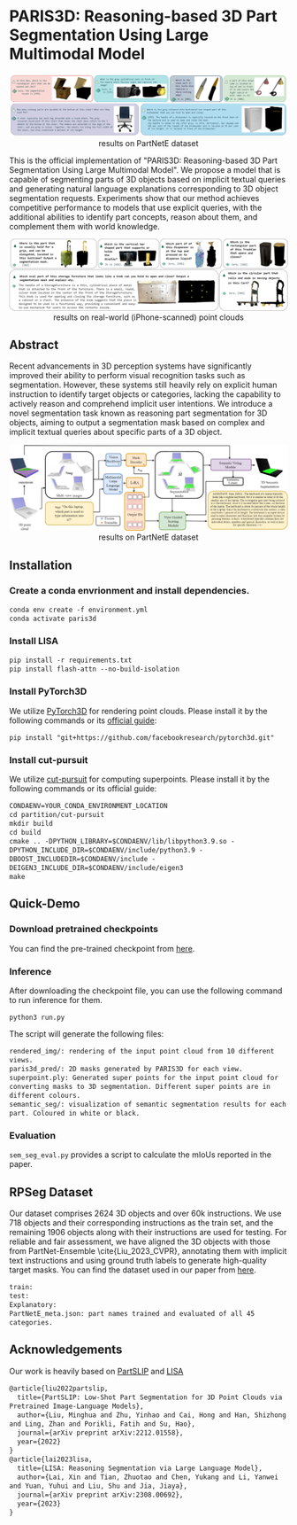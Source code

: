 # PARIS3D: Reasoning-based 3D Part Segmentation Using Large Multimodal Model
<p align="center">
<img src="fig/redintro.png" alt="teaser">
results on PartNetE dataset
</p>
This is the official implementation of "PARIS3D: Reasoning-based 3D Part Segmentation Using Large Multimodal Model".
We propose a model that is capable of segmenting parts of 3D objects based on implicit textual queries and generating natural language explanations corresponding to 3D object segmentation requests. Experiments show that our method achieves competitive performance to models that use explicit queries, with the additional abilities to identify part concepts, reason about them, and complement them with world knowledge.
<p align="center">
<img src="fig/realpc.drawio.png" alt="real_pc">
results on real-world (iPhone-scanned) point clouds
</p>

## Abstract 
Recent advancements in 3D perception systems have significantly improved their ability to perform visual recognition tasks such as segmentation. However, these systems still heavily rely on explicit human instruction to identify target objects or categories, lacking the capability to actively reason and comprehend implicit user intentions. We introduce a novel segmentation task known as reasoning part segmentation for 3D objects, aiming to output a segmentation mask based on complex and implicit textual queries about specific parts of a 3D object.
<p align="center">
<img src="fig/architecturefin.png" alt="teaser">
results on PartNetE dataset
</p>

## Installation

### Create a conda envrionment and install dependencies.
```
conda env create -f environment.yml
conda activate paris3d
```
### Install LISA
```
pip install -r requirements.txt
pip install flash-attn --no-build-isolation
```
### Install PyTorch3D

We utilize [PyTorch3D](https://github.com/facebookresearch/pytorch3d) for rendering point clouds. Please install it by the following commands or its [official guide](https://github.com/facebookresearch/pytorch3d/blob/main/INSTALL.md):
```
pip install "git+https://github.com/facebookresearch/pytorch3d.git" 
```
### Install cut-pursuit
We utilize [cut-pursuit](https://github.com/loicland/superpoint_graph) for computing superpoints. Please install it by the following commands or its official guide:
```
CONDAENV=YOUR_CONDA_ENVIRONMENT_LOCATION
cd partition/cut-pursuit
mkdir build
cd build
cmake .. -DPYTHON_LIBRARY=$CONDAENV/lib/libpython3.9.so -DPYTHON_INCLUDE_DIR=$CONDAENV/include/python3.9 -DBOOST_INCLUDEDIR=$CONDAENV/include -DEIGEN3_INCLUDE_DIR=$CONDAENV/include/eigen3
make
```

## Quick-Demo
### Download pretrained checkpoints
You can find the pre-trained checkpoint from [here](https://huggingface.co/Amrinkar/PARIS3D).

### Inference
After downloading the checkpoint file, you can use the following command to run inference for them.
```
python3 run.py
```
The script will generate the following files:
```
rendered_img/: rendering of the input point cloud from 10 different views.
paris3d_pred/: 2D masks generated by PARIS3D for each view.
superpoint.ply: Generated super points for the input point cloud for converting masks to 3D segmentation. Different super points are in different colours.
semantic_seg/: visualization of semantic segmentation results for each part. Coloured in white or black.
```
### Evaluation
`sem_seg_eval.py` provides a script to calculate the mIoUs reported in the paper. 

## RPSeg Dataset
Our dataset comprises 2624 3D objects and over 60k instructions. We use 718 objects and their corresponding instructions as the train set, and the remaining 1906 objects along with their instructions are used for testing. For reliable and fair assessment, we have aligned the 3D objects with those from PartNet-Ensemble \cite{Liu_2023_CVPR}, annotating them with implicit text instructions and using ground truth labels to generate high-quality target masks.
You can find the dataset used in our paper from [here](https://huggingface.co/datasets/minghua/PartSLIP/tree/main/).
```
train: 
test:
Explanatory: 
PartNetE_meta.json: part names trained and evaluated of all 45 categories.

```
 
## Acknowledgements

Our work is heavily based on [PartSLIP](https://arxiv.org/abs/2212.01558) and [LISA](https://github.com/dvlab-research/LISA)
```
@article{liu2022partslip,
  title={PartSLIP: Low-Shot Part Segmentation for 3D Point Clouds via Pretrained Image-Language Models},
  author={Liu, Minghua and Zhu, Yinhao and Cai, Hong and Han, Shizhong and Ling, Zhan and Porikli, Fatih and Su, Hao},
  journal={arXiv preprint arXiv:2212.01558},
  year={2022}
}
@article{lai2023lisa,
  title={LISA: Reasoning Segmentation via Large Language Model},
  author={Lai, Xin and Tian, Zhuotao and Chen, Yukang and Li, Yanwei and Yuan, Yuhui and Liu, Shu and Jia, Jiaya},
  journal={arXiv preprint arXiv:2308.00692},
  year={2023}
}
```
